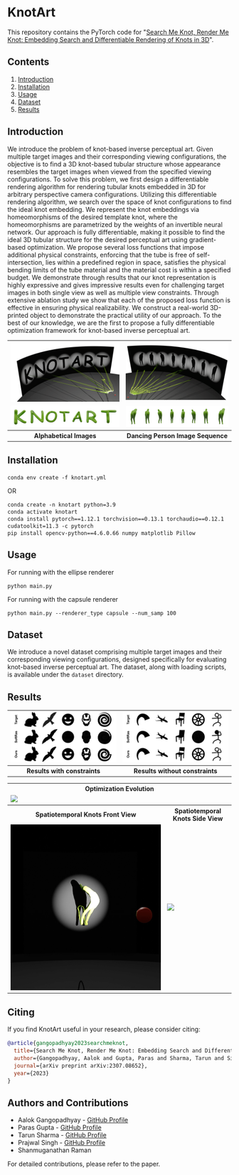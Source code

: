# KnotArt

This repository contains the PyTorch code for 
"[Search Me Knot, Render Me Knot: Embedding Search and Differentiable Rendering of Knots in 3D](https://arxiv.org/abs/2307.08652)".

## Contents

1. [Introduction](#introduction)
2. [Installation](#installation)
3. [Usage](#usage)
4. [Dataset](#dataset)
5. [Results](#results)

## Introduction

We introduce the problem of knot-based inverse perceptual art. Given multiple target images and their corresponding viewing configurations, the objective is to find a 3D knot-based tubular structure whose appearance resembles the target images when viewed from the specified viewing configurations. To solve this problem, we first design a differentiable rendering algorithm for rendering tubular knots embedded in 3D for arbitrary perspective camera configurations. Utilizing this differentiable rendering algorithm, we search over the space of knot configurations to find the ideal knot embedding. We represent the knot embeddings via homeomorphisms of the desired template knot, where the homeomorphisms are parametrized by the weights of an invertible neural network. Our approach is fully differentiable, making it possible to find the ideal 3D tubular structure for the desired perceptual art using gradient-based optimization. We propose several loss functions that impose additional physical constraints, enforcing that the tube is free of self-intersection, lies within a predefined region in space, satisfies the physical bending limits of the tube material and the material cost is within a specified budget. We demonstrate through results that our knot representation is highly expressive and gives impressive results even for challenging target images in both single view as well as multiple view constraints. Through extensive ablation study we show that each of the proposed loss function is effective in ensuring physical realizability. We construct a real-world 3D-printed object to demonstrate the practical utility of our approach. To the best of our knowledge, we are the first to propose a fully differentiable optimization framework for knot-based inverse perceptual art.

<table width="100%">
  <tr>
    <td><img src="https://github.com/aalok1993/KnotArt/blob/main/assets/knotart_teaser_gallery.png"/></td>
    <td><img src="https://github.com/aalok1993/KnotArt/blob/main/assets/DancerA.png"/></td>
  </tr>
  <tr>
    <td><img src="https://github.com/aalok1993/KnotArt/blob/main/assets/knotart_teaser_front.png"/></td>
    <td><img src="https://github.com/aalok1993/KnotArt/blob/main/assets/DancerB.png"/></td>
  </tr>
  <tr>
    <th><center>Alphabetical Images</center></th>
    <th><center>Dancing Person Image Sequence</center></th>
  </tr>
</table>

## Installation

```
conda env create -f knotart.yml
```

OR

```
conda create -n knotart python=3.9
conda activate knotart
conda install pytorch==1.12.1 torchvision==0.13.1 torchaudio==0.12.1 cudatoolkit=11.3 -c pytorch
pip install opencv-python==4.6.0.66 numpy matplotlib Pillow
```


## Usage

For running with the ellipse renderer
```
python main.py
```

For running with the capsule renderer
```
python main.py --renderer_type capsule --num_samp 100
```
## Dataset

We introduce a novel dataset comprising multiple target images and their corresponding viewing configurations, designed specifically for evaluating knot-based inverse perceptual art. The dataset, along with loading scripts, is available under the `dataset` directory.

## Results

<table width="100%">
  <tr>
    <td><img src="https://github.com/aalok1993/KnotArt/blob/main/assets/ResultsWithConstraint.png"/></td>
    <td><img src="https://github.com/aalok1993/KnotArt/blob/main/assets/ResultsWithoutConstraints.png"/></td>
  </tr>
  <tr>
    <th><center>Results with constraints</center></th>
    <th><center>Results without constraints</center></th>
  </tr>
</table>




<table width="100%">
  <th colspan=2><center>Optimization Evolution</center></th>
  <tr>
    <td colspan=2><img src="https://github.com/aalok1993/KnotArt/blob/main/assets/Optimization_Evolution.gif"/></td>
  </tr>
  <tr>
    <th><center>Spatiotemporal Knots Front View</center></th>
    <th><center>Spatiotemporal Knots Side View</center></th>
  </tr>
  <tr>
    <td><img src="https://github.com/aalok1993/KnotArt/blob/main/assets/Spatiotemporal_Knots_Front_View.gif"/></td>
    <td><img src="https://github.com/aalok1993/KnotArt/blob/main/assets/Spatiotemporal_Knots_Side_View.gif"/></td>
  </tr>
</table>


## Citing

If you find KnotArt useful in your research, please consider citing:

```bibtex
@article{gangopadhyay2023searchmeknot,
  title={Search Me Knot, Render Me Knot: Embedding Search and Differentiable Rendering of Knots in 3D},
  author={Gangopadhyay, Aalok and Gupta, Paras and Sharma, Tarun and Singh, Prajwal and Raman, Shanmuganathan},
  journal={arXiv preprint arXiv:2307.08652},
  year={2023}
}
```




## Authors and Contributions

- Aalok Gangopadhyay - [GitHub Profile](https://github.com/aalok1993)
- Paras Gupta - [GitHub Profile](https://github.com/paras-gupt)
- Tarun Sharma - [GitHub Profile](https://github.com/tarun2001sharma)
- Prajwal Singh - [GitHub Profile](https://github.com/prajwalsingh)
- Shanmuganathan Raman

For detailed contributions, please refer to the paper.

